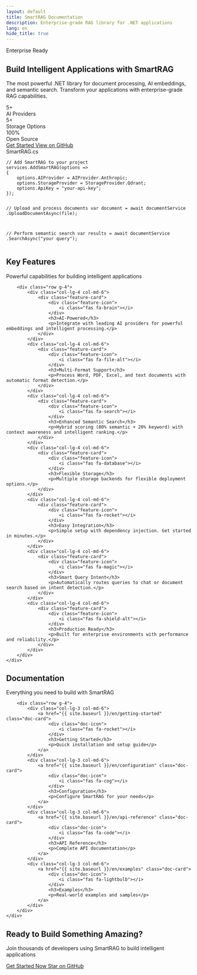 ```yaml
---
layout: default
title: SmartRAG Documentation
description: Enterprise-grade RAG library for .NET applications
lang: en
hide_title: true
---
```


<!-- Hero Section -->
<section class="hero-section">
    <div class="hero-background"></div>
    <div class="container">
        <div class="row align-items-center min-vh-100">
            <div class="col-lg-6">
                <div class="hero-content">
                    <div class="hero-badge">
                        <i class="fas fa-star"></i>
                        <span>Enterprise Ready</span>
                    </div>
                    <h1 class="hero-title">
                        Build Intelligent Applications with 
                        <span class="text-gradient">SmartRAG</span>
                    </h1>
                    <p class="hero-description">
                        The most powerful .NET library for document processing, AI embeddings, and semantic search. 
                        Transform your applications with enterprise-grade RAG capabilities.
                    </p>
                    <div class="hero-stats">
                        <div class="stat-item">
                            <div class="stat-number">5+</div>
                            <div class="stat-label">AI Providers</div>
                        </div>
                        <div class="stat-item">
                            <div class="stat-number">5+</div>
                            <div class="stat-label">Storage Options</div>
                        </div>
                        <div class="stat-item">
                            <div class="stat-number">100%</div>
                            <div class="stat-label">Open Source</div>
                        </div>
                    </div>
                    <div class="hero-buttons">
                        <a href="{{ site.baseurl }}/en/getting-started" class="btn btn-primary btn-lg">
                            <i class="fas fa-rocket"></i>
                            Get Started
                        </a>
                        <a href="https://github.com/byerlikaya/SmartRAG" class="btn btn-outline-light btn-lg" target="_blank">
                            <i class="fab fa-github"></i>
                            View on GitHub
                        </a>
                    </div>
                </div>
            </div>
            <div class="col-lg-6">
                <div class="hero-visual">
                    <div class="code-window">
                        <div class="code-header">
                            <div class="code-dots">
                                <span></span>
                                <span></span>
                                <span></span>
                            </div>
                            <div class="code-title">SmartRAG.cs</div>
                        </div>
                        <div class="code-content">
                            <pre><code class="language-csharp">// Add SmartRAG to your project
services.AddSmartRAG(options =>
{
    options.AIProvider = AIProvider.Anthropic;
    options.StorageProvider = StorageProvider.Qdrant;
    options.ApiKey = "your-api-key";
});

// Upload and process documents
var document = await documentService
    .UploadDocumentAsync(file);

// Perform semantic search
var results = await documentService
    .SearchAsync("your query");</code></pre>
                        </div>
                    </div>
                </div>
            </div>
        </div>
    </div>
</section>

<!-- Features Section -->
<section class="features-section">
    <div class="container">
        <div class="section-header text-center">
            <h2 class="section-title">Key Features</h2>
            <p class="section-description">
                Powerful capabilities for building intelligent applications
            </p>
        </div>
        
        <div class="row g-4">
            <div class="col-lg-4 col-md-6">
                <div class="feature-card">
                    <div class="feature-icon">
                        <i class="fas fa-brain"></i>
                    </div>
                    <h3>AI-Powered</h3>
                    <p>Integrate with leading AI providers for powerful embeddings and intelligent processing.</p>
                </div>
            </div>
            <div class="col-lg-4 col-md-6">
                <div class="feature-card">
                    <div class="feature-icon">
                        <i class="fas fa-file-alt"></i>
                    </div>
                    <h3>Multi-Format Support</h3>
                    <p>Process Word, PDF, Excel, and text documents with automatic format detection.</p>
                </div>
            </div>
            <div class="col-lg-4 col-md-6">
                <div class="feature-card">
                    <div class="feature-icon">
                        <i class="fas fa-search"></i>
                    </div>
                    <h3>Enhanced Semantic Search</h3>
                    <p>Hybrid scoring (80% semantic + 20% keyword) with context awareness and intelligent ranking.</p>
                </div>
            </div>
            <div class="col-lg-4 col-md-6">
                <div class="feature-card">
                    <div class="feature-icon">
                        <i class="fas fa-database"></i>
                    </div>
                    <h3>Flexible Storage</h3>
                    <p>Multiple storage backends for flexible deployment options.</p>
                </div>
            </div>
            <div class="col-lg-4 col-md-6">
                <div class="feature-card">
                    <div class="feature-icon">
                        <i class="fas fa-rocket"></i>
                    </div>
                    <h3>Easy Integration</h3>
                    <p>Simple setup with dependency injection. Get started in minutes.</p>
                </div>
            </div>
            <div class="col-lg-4 col-md-6">
                <div class="feature-card">
                    <div class="feature-icon">
                        <i class="fas fa-magic"></i>
                    </div>
                    <h3>Smart Query Intent</h3>
                    <p>Automatically routes queries to chat or document search based on intent detection.</p>
                </div>
            </div>
            <div class="col-lg-4 col-md-6">
                <div class="feature-card">
                    <div class="feature-icon">
                        <i class="fas fa-shield-alt"></i>
                    </div>
                    <h3>Production Ready</h3>
                    <p>Built for enterprise environments with performance and reliability.</p>
                </div>
            </div>
        </div>
    </div>
</section>





<!-- Documentation Section -->
<section class="documentation-section">
    <div class="container">
        <div class="section-header text-center">
            <h2 class="section-title">Documentation</h2>
            <p class="section-description">
                Everything you need to build with SmartRAG
            </p>
        </div>
        
        <div class="row g-4">
            <div class="col-lg-3 col-md-6">
                <a href="{{ site.baseurl }}/en/getting-started" class="doc-card">
                    <div class="doc-icon">
                        <i class="fas fa-rocket"></i>
                    </div>
                    <h3>Getting Started</h3>
                    <p>Quick installation and setup guide</p>
                </a>
            </div>
            <div class="col-lg-3 col-md-6">
                <a href="{{ site.baseurl }}/en/configuration" class="doc-card">
                    <div class="doc-icon">
                        <i class="fas fa-cog"></i>
                    </div>
                    <h3>Configuration</h3>
                    <p>Configure SmartRAG for your needs</p>
                </a>
            </div>
            <div class="col-lg-3 col-md-6">
                <a href="{{ site.baseurl }}/en/api-reference" class="doc-card">
                    <div class="doc-icon">
                        <i class="fas fa-code"></i>
                    </div>
                    <h3>API Reference</h3>
                    <p>Complete API documentation</p>
                </a>
            </div>
            <div class="col-lg-3 col-md-6">
                <a href="{{ site.baseurl }}/en/examples" class="doc-card">
                    <div class="doc-icon">
                        <i class="fas fa-lightbulb"></i>
                    </div>
                    <h3>Examples</h3>
                    <p>Real-world examples and samples</p>
                </a>
            </div>
        </div>
    </div>
</section>

<!-- CTA Section -->
<section class="cta-section">
    <div class="container">
        <div class="cta-content text-center">
            <h2>Ready to Build Something Amazing?</h2>
            <p>Join thousands of developers using SmartRAG to build intelligent applications</p>
            <div class="cta-buttons">
                <a href="{{ site.baseurl }}/en/getting-started" class="btn btn-primary btn-lg">
                    <i class="fas fa-rocket"></i>
                    Get Started Now
                </a>
                <a href="https://github.com/byerlikaya/SmartRAG" class="btn btn-outline-light btn-lg" target="_blank">
                    <i class="fab fa-github"></i>
                    Star on GitHub
                </a>
            </div>
        </div>
    </div>
</section>